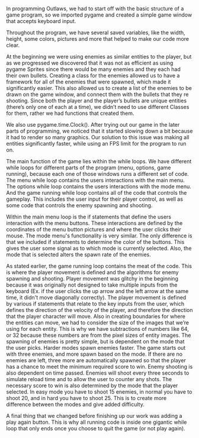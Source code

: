 In programming Outlaws, we had to start off with the basic structure of a game program, so we imported pygame and created a simple game window that accepts keyboard input.

Throughout the program, we have several saved variables, like the width, height, some colors, pictures and more that helped to make our code more clear.

At the beginning we were using enemies as similar entities to the player, but as we progressed we discovered that it was not as efficient as using pygame Sprites since there would be many enemies and they each had their own bullets. Creating a class for the enemies allowed us to have a framework for all of the enemies that were spawned, which made it significantly easier. This also allowed us to create a list of the enemies to be drawn on the game window, and connect them with the bullets that they re shooting. Since both the player and the player’s bullets are unique entities (there’s only one of each at a time), we didn’t need to use different Classes for them, rather we had functions that created them.

We also use pygame.time.Clock(). After trying out our game in the later parts of programming, we noticed that it started slowing down a bit because it had to render so many graphics. Our solution to this issue was making all entities significantly faster, while using an FPS limit for the program to run on.

The main function of the game lies within the while loops. We have different while loops for different parts of the program (menu, options, game running), because each one of those windows runs a different set of code. The menu while loop contains the users interactions with the main menu. The options while loop contains the users interactions with the mode menu. And the game running while loop contains all of the code that controls the gameplay. This includes the user input for their player control, as well as some code that controls the enemy spawning and shooting.

Within the main menu loop is the if statements that define the users interaction with the menu buttons. These interactions are defined by the coordinates of the menu button pictures and where the user clicks their mouse. The mode menu's functionality is very similar. The only difference is that we included if statements to determine the color of the buttons. This gives the user some signal as to which mode is currently selected. Also, the mode that is selected alters the spawn rate of the enemies.

As stated earlier, the game running loop contains the meat of the code. This is where the player movement is defined and the algorithms for enemy spawning and shooting. Player movement was glitchy in the beginning because it was originally not designed to take multiple inputs from the keyboard (Ex. if the user clicks the up arrow and the left arrow at the same time, it didn't move diagonally correctly). The player movement is defined by various if statements that relate to the key inputs from the user, which defines the direction of the velocity of the player, and therefore the direction that the player character will move. Also in creating boundaries for where the entities can move, we had to consider the size of the images that we’re using for each entity. This is why we have subtractions of numbers like 64, or 32 because these numbers are from the pixel sizes of entity images. The spawning of enemies is pretty simple, but is dependent on the mode that the user picks. Harder modes spawn enemies faster. The game starts out with three enemies, and more spawn based on the mode. If there are no enemies are left, three more are automatically spawned so that the player has a chance to meet the minimum required score to win. Enemy shooting is also dependent on time passed. Enemies will shoot every three seconds to simulate reload time and to allow the user to counter any shots. The necessary score to win is also determined by the mode that the player selected. In easy mode you have to shoot 15 enemies, in normal you have to shoot 20, and in hard you have to shoot 25. This is to create more difference between the modes and give added difficulty.

A final thing that we changed before finishing up our work was adding a play again button. This is why all running code is inside one gigantic while loop that only ends once you choose to quit the game (or not play again).
